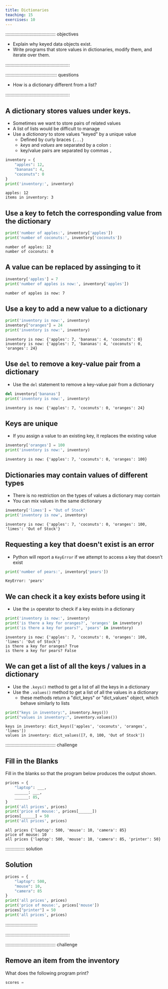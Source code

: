 ```yaml
---
title: Dictionaries
teaching: 15
exercises: 10
---
```


::::::::::::::::::::::::::::::::::::::: objectives

- Explain why keyed data objects exist.
- Write programs that store values in dictionaries, modify them, and iterate over them.

::::::::::::::::::::::::::::::::::::::::::::::::::

:::::::::::::::::::::::::::::::::::::::: questions

- How is a dictionary different from a list?

::::::::::::::::::::::::::::::::::::::::::::::::::

## A dictionary stores values under keys.

- Sometimes we want to store pairs of related values
- A list of lists would be difficult to manage
- Use a *dictionary* to store values "keyed" by a unique value
  - Defined by curly braces `{...}`
  - *keys* and *values* are separated by a colon `:`
  - key/value pairs are separated by commas `,`
```python
inventory = {
    "apples": 12,
    "bananas": 4,
    "coconuts": 0
}
print('inventory:', inventory)
```

```output
apples: 12
items in inventory: 3
```

## Use a key to fetch the corresponding value from the dictionary

```python
print('number of apples:', inventory['apples'])
print('number of coconuts:', inventory['coconuts'])
```

```output
number of apples: 12
number of coconuts: 0
```

## A value can be replaced by assinging to it

```python
inventory['apples'] = 7
print('number of apples is now:', inventory['apples'])
```

```output
number of apples is now: 7
```

## Use a key to add a new value to a dictionary

```python
print('inventory is now:', inventory)
inventory["oranges"] = 24
print('inventory is now:', inventory)
```

```output
inventory is now: {'apples': 7, 'bananas': 4, 'coconuts': 0}
inventory is now: {'apples': 7, 'bananas': 4, 'coconuts': 0, 'oranges': 24}
```

## Use `del` to remove a key-value pair from a dictionary

- Use the `del` statement to remove a key-value pair from a dictionary

```python
del inventory['bananas']
print('inventory is now:', inventory)
```

```output
inventory is now: {'apples': 7, 'coconuts': 0, 'oranges': 24}
```

## Keys are unique

- If you assign a value to an existing key, it replaces the existing value

```python
inventory['oranges'] = 100
print('inventory is now:', inventory)
```

```output
inventory is now: {'apples': 7, 'coconuts': 0, 'oranges': 100}
```

## Dictionaries may contain values of different types

- There is no restriction on the types of values a dictionary may contain
- You can mix values in the same dictionary

```python
inventory['limes'] = "Out of Stock"
print('inventory is now', inventory)
```

```output
inventory is now: {'apples': 7, 'coconuts': 0, 'oranges': 100, 'limes': 'Out of Stock'}
```

## Requesting a key that doesn't exist is an error

- Python will report a `KeyError` if we attempt to access a key that doesn't exist

```python
print('number of pears:', inventory['pears'])
```

```output
KeyError: 'pears'
```

## We can check it a key exists before using it

- Use the `in` operator to check if a key exists in a dictionary

```python
print('inventory is now:', inventory)
print('is there a key for oranges?', 'oranges' in inventory)
print('is there a key for pears?', 'pears' in inventory)
```

```output
inventory is now: {'apples': 7, 'coconuts': 0, 'oranges': 100, 'limes': 'Out of Stock'}
is there a key for oranges? True
is there a key for pears? False
```

## We can get a list of all the keys / values in a dictionary

- Use the `.keys()` method to get a list of all the keys in a dictionary
- Use the `.values()` method to get a list of all the values in a dictionary
  - these methods return a "dict_keys" or "dict_values" object, which behave similarly to lists

```python
print("keys in inventory:", inventory.keys())
print("values in inventory:", inventory.values())
```

```output
keys in inventory: dict_keys(['apples', 'coconuts', 'oranges', 'limes'])
values in inventory: dict_values([7, 0, 100, 'Out of Stock'])
```


:::::::::::::::::::::::::::::::::::::::  challenge

## Fill in the Blanks

Fill in the blanks so that the program below produces the output shown.

```python
prices = {
    "laptop": ___,
    ______: ___,
    ______: 85,
}
print('all prices', prices)
print('price of mouse:', prices[______])
prices[______] = 50
print('all prices', prices)
```

```output
all prices {'laptop': 500, 'mouse': 10, 'camera': 85}
price of mouse: 10
all prices {'laptop': 500, 'mouse': 10, 'camera': 85, 'printer': 50}
```

:::::::::::::::  solution

## Solution

```python
prices = {
    "laptop": 500,
    "mouse": 10,
    "camera": 85
}
print('all prices', prices)
print('price of mouse:', prices['mouse'])
prices["printer"] = 50
print('all prices', prices)
```

:::::::::::::::::::::::::

::::::::::::::::::::::::::::::::::::::::::::::::::

:::::::::::::::::::::::::::::::::::::::  challenge

## Remove an item from the inventory

What does the following program print?

```python
scores =
